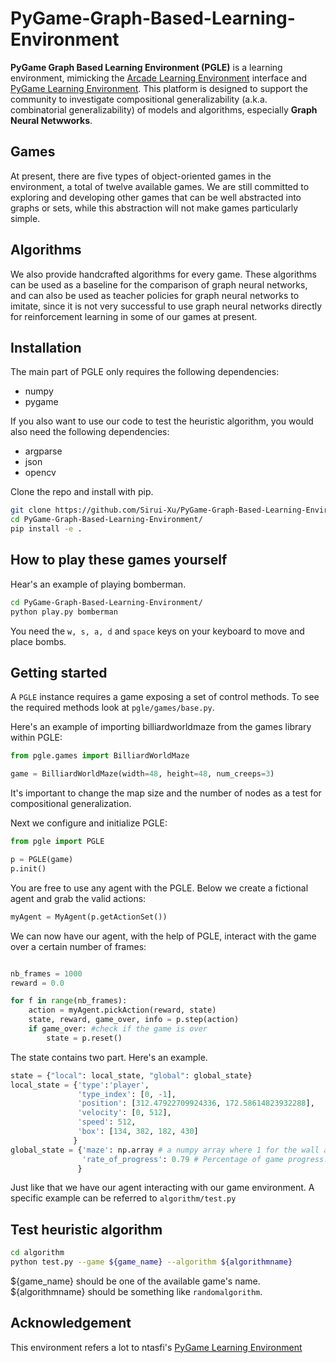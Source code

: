 # PyGame-Graph-Based-Learning-Environment

**PyGame Graph Based Learning Environment (PGLE)** is a learning environment, mimicking the [Arcade Learning Environment](https://github.com/mgbellemare/Arcade-Learning-Environment) interface and [PyGame Learning Environment](https://github.com/ntasfi/PyGame-Learning-Environment). This platform is designed to support the community to investigate compositional generalizability (a.k.a. combinatorial generalizability) of models and algorithms, especially **Graph Neural Netwworks**.

## Games

At present, there are five types of object-oriented games in the environment, a total of twelve available games. We are still committed to exploring and developing other games that can be well abstracted into graphs or sets, while this abstraction will not make games particularly simple.

## Algorithms

We also provide handcrafted algorithms for every game. These algorithms can be used as a baseline for the comparison of graph neural networks, and can also be used as teacher policies for graph neural networks to imitate, since it is not very successful to use graph neural networks directly for reinforcement learning in some of our games at present.

## Installation

The main part of PGLE only requires the following dependencies:
* numpy
* pygame

If you also want to use our code to test the heuristic algorithm, you would also need the following dependencies:
* argparse
* json
* opencv
  
Clone the repo and install with pip.

```bash
git clone https://github.com/Sirui-Xu/PyGame-Graph-Based-Learning-Environment.git
cd PyGame-Graph-Based-Learning-Environment/
pip install -e .
``` 

## How to play these games yourself

Hear's an example of playing bomberman. 

```bash
cd PyGame-Graph-Based-Learning-Environment/
python play.py bomberman
``` 

You need the `w, s, a, d` and `space` keys on your keyboard to move and place bombs.

## Getting started

A `PGLE` instance requires a game exposing a set of control methods. To see the required methods look at `pgle/games/base.py`. 

Here's an example of importing billiardworldmaze from the games library within PGLE:

```python
from pgle.games import BilliardWorldMaze

game = BilliardWorldMaze(width=48, height=48, num_creeps=3)
```

It's important to change the map size and the number of nodes as a test for compositional generalization.

Next we configure and initialize PGLE:

```python
from pgle import PGLE

p = PGLE(game)
p.init()
```

You are free to use any agent with the PGLE. Below we create a fictional agent and grab the valid actions:

```python
myAgent = MyAgent(p.getActionSet())
```

We can now have our agent, with the help of PGLE, interact with the game over a certain number of frames:

```python

nb_frames = 1000
reward = 0.0

for f in range(nb_frames):
	action = myAgent.pickAction(reward, state)
	state, reward, game_over, info = p.step(action)
    if game_over: #check if the game is over
		state = p.reset()

```

The state contains two part. Here's an example.

```python
state = {"local": local_state, "global": global_state}
local_state = {'type':'player', 
               'type_index': [0, -1], 
               'position': [312.47922709924336, 172.58614823932288],
               'velocity': [0, 512],
               'speed': 512,
               'box': [134, 382, 182, 430]
              }
global_state = {'maze': np.array # a numpy array where 1 for the wall and 0 for the free space
                'rate_of_progress': 0.79 # Percentage of game progress. The game ended when 100% progressed.
               }
```

Just like that we have our agent interacting with our game environment. A specific example can be referred to `algorithm/test.py`

## Test heuristic algorithm

```bash
cd algorithm
python test.py --game ${game_name} --algorithm ${algorithmname}
```
${game_name} should be one of the available game's name. ${algorithmname} should be something like `randomalgorithm`.


## Acknowledgement
This environment refers a lot to ntasfi's [PyGame Learning Environment](https://github.com/ntasfi/PyGame-Learning-Environment)